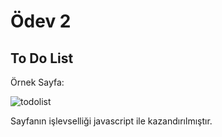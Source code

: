 # Ödev 2

## To Do List 

Örnek Sayfa:

![todolist](list.gif)

Sayfanın işlevselliği javascript ile kazandırılmıştır.